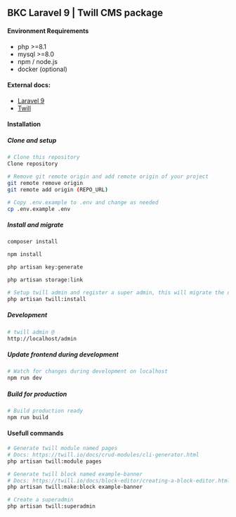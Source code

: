 ## BKC Laravel 9 | Twill CMS package

#### Environment Requirements
- php >=8.1
- mysql >=8.0
- npm / node.js
- docker (optional)

#### External docs:
- [Laravel 9](https://laravel.com/docs/9.x/)
- [Twill](https://twill.io/docs/)

#### Installation

##### Clone and setup

```sh
# Clone this repository
Clone repository

# Remove git remote origin and add remote origin of your project
git remote remove origin
git remote add origin (REPO_URL)

# Copy .env.example to .env and change as needed
cp .env.example .env
```

##### Install and migrate

```sh
composer install
```

```sh
npm install
```

```sh
php artisan key:generate
```

```sh
php artisan storage:link
```

```sh
# Setup twill admin and register a super admin, this will migrate the database.
php artisan twill:install
```

##### Development

```sh
# twill admin @
http://localhost/admin
```

##### Update frontend during development

```sh
# Watch for changes during development on localhost
npm run dev
```

##### Build for production

```sh
# Build production ready
npm run build
```

#### Usefull commands

```sh
# Generate twill module named pages 
# Docs: https://twill.io/docs/crud-modules/cli-generator.html
php artisan twill:module pages
```

```sh
# Generate twill block named example-banner
# Docs: https://twill.io/docs/block-editor/creating-a-block-editor.html
php artisan twill:make:block example-banner
```

```sh
# Create a superadmin
php artisan twill:superadmin
```